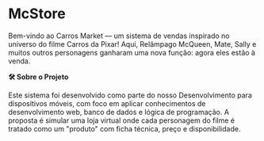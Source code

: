 # McStore

Bem-vindo ao Carros Market — um sistema de vendas inspirado no universo do filme Carros da Pixar!
Aqui, Relâmpago McQueen, Mate, Sally e muitos outros personagens ganharam uma nova função: agora eles estão à venda.

**🛠 Sobre o Projeto**

Este sistema foi desenvolvido como parte do nosso Desenvolvimento para dispositivos móveis, com foco em aplicar conhecimentos de desenvolvimento web, banco de dados e lógica de programação.
A proposta é simular uma loja virtual onde cada personagem do filme é tratado como um "produto" com ficha técnica, preço e disponibilidade.
